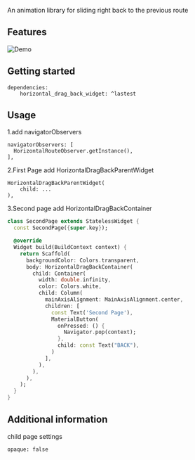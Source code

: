 <!--
This README describes the package. If you publish this package to pub.dev,
this README's contents appear on the landing page for your package.

For information about how to write a good package README, see the guide for
[writing package pages](https://dart.dev/tools/pub/writing-package-pages).

For general information about developing packages, see the Dart guide for
[creating packages](https://dart.dev/guides/libraries/create-packages)
and the Flutter guide for
[developing packages and plugins](https://flutter.dev/to/develop-packages).
-->

An animation library for sliding right back to the previous route

## Features

![Demo](https://github.com/laoge-lol/horizontal_drag_back_widget/tree/main/assets/demo.gif)

## Getting started

```
dependencies:
    horizontal_drag_back_widget: ^lastest
```

## Usage

1.add navigatorObservers

```
navigatorObservers: [
  HorizontalRouteObserver.getInstance(),
],
```
2.First Page add HorizontalDragBackParentWidget
```
HorizontalDragBackParentWidget(
    child: ...
),
```
3.Second page add HorizontalDragBackContainer
```dart
class SecondPage extends StatelessWidget {
  const SecondPage({super.key});

  @override
  Widget build(BuildContext context) {
    return Scaffold(
      backgroundColor: Colors.transparent,
      body: HorizontalDragBackContainer(
        child: Container(
          width: double.infinity,
          color: Colors.white,
          child: Column(
            mainAxisAlignment: MainAxisAlignment.center,
            children: [
              const Text('Second Page'),
              MaterialButton(
                onPressed: () {
                  Navigator.pop(context);
                },
                child: const Text("BACK"),
              )
            ],
          ),
        ),
      ),
    );
  }
}
```

## Additional information
child page settings
```
opaque: false
```

